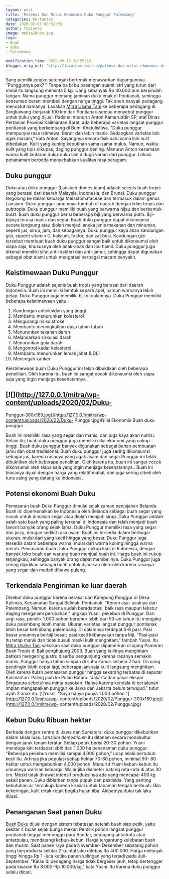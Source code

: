 ```yaml
---
layout: post
title: 'Potensi Dan Nilai Ekonomis Duku Punggur Palembang'
categories: Pertanian
date: 2020-02-03 06:51:03
author: Yudianto
image: media/Duku.jpg
tags:
- Buah
- duku
- Palembang

modification_time: 2022-09-13 10:59:12
blogger_orig_url: "http://localhost/mitra/potensi-dan-nilai-ekonomis-duku.html"
---
```


Sang pemilik jongko setengah berteriak menawarkan dagangannya. "Punggurnya
pak? " Tanpa ba bi bu pasangan suami istri yang turun dari mobil itu langsung
meminta 5 kg. Uang sebanyak Rp 40.000 pun berpindah tangan. Nama punggur
memang jaminan duku enak di Pontianak, sehingga konsumen berani membeli dengan
harga tinggi. Tak aneh banyak pedagang mencatut namanya. Lacakan [Mitra Usaha
Tani](http://127.0.0.1/mitra) ke beberapa pedagang di Singkawang-berjarak 100
km dari Pontianak-semua menyebut punggur untuk duku yang dijual. Padahal
menurut Anton Kamaruddin SP, staf Dinas Pertanian Provinsi Kalimantan Barat,
ada beberapa varietas langsat punggur pontianak yang berkembang di Bumi
Khatulistiwa. "Duku punggur mempunyai rasa istimewa: berair dan lebih manis.
Sedangkan varietas lain agak masam," kata Anton. Sayangnya secara fisik satu
sama lain sulit dibedakan. Kulit yang kuning keputihan sama-sama mulus. Namun,
waktu kulit yang tipis dikupas, daging punggur bening. Menurut Anton kesamaan
warna kulit lantaran duku-duku lain diduga varian dari punggur. Lokasi
penanaman berbeda menyebabkan kualitas rasa beragam.

## Duku punggur

Duku atau duku punggur (Lansium domesticum) adalah sejenis buah tropis yang
berasal dari daerah Malaysia, Indonesia, dan Brunei. Duku punggur tergolong ke
dalam keluarga Melastomataceae dan termasuk dalam genus Lansium. Duku punggur
umumnya tumbuh di daerah dengan iklim tropis dan subtropis. Duku punggur
memiliki buah yang berwarna hijau dan berbentuk bulat. Buah duku punggur
berisi beberapa biji yang berwarna putih. Biji-bijinya terasa manis dan segar.
Buah duku punggur dapat dikonsumsi secara langsung atau diolah menjadi aneka
jenis makanan dan minuman, seperti jus, sirup, jam, dan sebagainya. Duku
punggur kaya akan kandungan gizi, seperti vitamin C, kalsium, fosfor, dan zat
besi. Kandungan gizi tersebut membuat buah duku punggur sangat baik untuk
dikonsumsi oleh siapa saja, khususnya oleh anak-anak dan ibu hamil. Duku
punggur juga dikenal memiliki sifat anti-bakteri dan anti-jamur, sehingga
dapat digunakan sebagai obat alami untuk mengatasi berbagai macam penyakit.

## Keistimewaan Duku Punggur

Duku Punggur adalah sejenis buah tropis yang berasal dari daerah Indonesia.
Buah ini memiliki bentuk seperti apel, namun warnanya lebih gelap. Duku
Punggur juga memiliki biji di dalamnya. Duku Punggur memiliki beberapa
keistimewaan yaitu :

  1. Kandungan antioksidan yang tinggi
  2. Membantu menurunkan kolesterol
  3. Mengurangi risiko stroke
  4. Membantu meningkatkan daya tahan tubuh
  5. Menurunkan tekanan darah
  6. Melancarkan sirkulasi darah
  7. Menurunkan gula darah
  8. Mengontrol kadar kolesterol
  9. Membantu menurunkan lemak jahat (LDL)
  10. Mencegah kanker

Keistimewaan buah Duku Punggur ini telah dibuktikan oleh beberapa penelitian.
Oleh karena itu, buah ini sangat cocok dikonsumsi oleh siapa saja yang ingin
menjaga kesehatannya.

## [![](http://127.0.0.1/mitra/wp-content/uploads/2020/02/Duku-
Punggur-300x169.jpg)](http://127.0.0.1/mitra/wp-content/uploads/2020/02/Duku-
Punggur.jpg)Nilai Ekonomis Buah duku punggur

Buah ini memiliki rasa yang segar dan manis, dan juga kaya akan nutrisi.
Selain itu, buah duku punggur juga memiliki nilai ekonomi yang cukup tinggi.
Buah duku punggur banyak digunakan sebagai bahan pembuatan jamu dan obat
tradisional. Buah duku punggur juga sering dikonsumsi sebagai jus, karena
rasanya yang agak asam dan segar.Punggur ini telah dibuktikan oleh beberapa
penelitian. Oleh karena itu, buah ini sangat cocok dikonsumsi oleh siapa saja
yang ingin menjaga kesehatannya.. Buah ini biasanya dijual dengan harga yang
relatif mahal, dan juga sering dibeli oleh turis asing yang datang ke
Indonesia.

## Potensi ekonomi Buah Duku

Pemasaran buah Duku Punggur dimulai sejak zaman penjajahan Belanda. Buah ini
diperkenalkan ke Indonesia oleh Belanda sebagai buah segar yang cocok untuk
dimakan segar atau diolah menjadi sirup. Duku Punggur adalah salah satu buah
yang paling terkenal di Indonesia dan telah menjadi buah favorit banyak orang
sejak lama. Duku Punggur memiliki rasa yang segar dan juicy, dengan sedikit
rasa asam. Buah ini tersedia dalam berbagai ukuran, mulai dari yang kecil
hingga yang besar. Duku Punggur juga tersedia dalam beberapa warna, mulai dari
warna kuning hingga warna merah. Pemasaran buah Duku Punggur cukup luas di
Indonesia, dengan banyak toko buah dan warung buah menjual buah ini. Harga
buah ini cukup terjangkau, sehingga banyak orang dapat membelinya. Duku
Punggur juga sering dijadikan sebagai buah untuk dijadikan oleh-oleh karena
rasanya yang segar dan mudah dibawa pulang.

## Terkendala Pengiriman ke luar daerah

Disebut duku punggur karena berasal dari Kampung Punggur di Desa Kalimas,
Kecamatan Sungai Belidak, Pontianak. "Konon asal-usulnya dari Palembang.
Namun, karena sudah beradaptasi, baik rasa maupun tekstur daging mengalami
perubahan," ungkap Yusni, pekebun di Punggur. Dari segi rasa, pemilik 1.000
pohon berumur lebih dari 50-an tahun itu mengaku duku palembang lebih manis.
Ukuran varietas langsat punggur pontianak lebih besar ketimbang palembang. Di
dalamnya terdapat 5-6 pasi. Pasi besar umumnya berbiji besar; pasi kecil
kebanyakan tanpa biji. "Pasi-pasi itu tetap manis dan tidak busuk meski kulit
menghitam," tambah Yusni. Itu [Mitra Usaha Tani](http://127.0.0.1/mitra)
saksikan saat duku punggur dipamerkan di ajang Pameran Buah Tropis di Bali
penghujung 2003. Buah yang kulitnya menghitam bahkan mengering justru diserbu
pengunjung karena rasanya semakin manis. Punggur hanya tahan simpan di suhu
kamar selama 2 hari. Di ruang pendingin lebih cepat lagi, beberapa jam saja
kulit langsung menghitam. Oleh karena itulah pemasaran punggur hingga sekarang
terbatas di seputar Kalimantan. Paling jauh ke Pulau Batam. "Jakarta dan pasar
ekspor Singapura sebetulnya minta pasokan. Hanya karena kendala di perjalanan
impian mengapalkan punggur ke Jawa dan Jakarta belum terwujud," tutur ayah 2
anak itu. [![Yusni, "Saya hanya punya 1.000
pohon."](http://127.0.0.1/mitra/wp-
content/uploads/2020/02/Punggur-300x169.jpg)](http://127.0.0.1/mitra/wp-
content/uploads/2020/02/Punggur.jpg)

## Kebun Duku Ribuan hektar

Berbeda dengan sentra di Jawa dan Sumatera, duku punggur dikebunkan dalam
skala luas. _Lansium domesticum_ itu ditanam secara monokultur dengan jarak
tanam teratur. Setiap petak berisi 20-30 pohon. Yusni menduga kini terdapat
lebih dari 1.000 ha penanaman duku punggur. "Beberapa pekebun memiliki sampai
4.000 pohon," ucap lelaki bertubuh kecil itu. Artinya jika populasi setiap
hektar 70-80 pohon, minimal 50- 60 hektar untuk mengebunkan 4.000 pohon.
Menurut Yusni kebun-kebun itu umumnya warisan keluarga. Wajar jika diameter
batang rata-rata di atas 30 cm. Meski tidak dirawat intensif produksinya ada
yang mencapai 400 kg sekali panen. Duku dibiarkan tanpa pupuk dan pestisida.
Yang penting kebutuhan air tercukupi karena krusial untuk tanaman tengah
berbuah. Bila kekeringan, kulit retak-retak begitu hujan tiba. Akibatnya duku
tak laku dijual.

## Penanganan Saat panen Duku

[Buah Duku](https://pfaf.org/user/Plant.aspx?LatinName=Lansium+domesticum)
dijual dengan sistem tebatasan setelah buah siap petik, yaitu sekitar 4 bulan
sejak bunga mekar. Pemilik pohon langsat punggur pontianak tinggal menunggu
para Bandar, pedagang antarkota atau antarpulau, mendatangi kebun-kebun. Harga
tergantung kelebatan buah dan musim. Saat panen raya pada November- Desember
sebatang pohon yang berproduksi sekitar 2 kuintal laku ditebas Rp 400.000.
Harga melonjak tinggi hingga Rp 1 -juta ketika panen selingan yang terjadi
pada Juli-September. "Kalau di pedagang harga tidak bergeser jauh, tetap
bertengger pada kisaran Rp 8.000-Rp 10.000/kg," kata Yusni. Itu karena duku
punggur selalu dicari.



